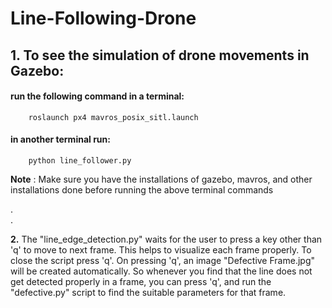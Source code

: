 # Line-Following-Drone

## 1.  To see the simulation of drone movements in Gazebo: 
   #### run the following command in a terminal: 
        roslaunch px4 mavros_posix_sitl.launch
   #### in another terminal run: 
        python line_follower.py 
                
   **Note** : Make sure you have the installations of gazebo, mavros, and other installations done before running the above terminal commands 
    
.  
.  


**2.** The "line_edge_detection.py" waits for the user to press a key other than 'q' to move to next frame. This helps to visualize each frame properly. To close the script press 'q'. On pressing 'q', an image "Defective Frame.jpg" will be created automatically. So whenever you find that the line does not get detected properly in a frame, you can press 'q', and run the "defective.py" script to find the suitable parameters for that frame. 

